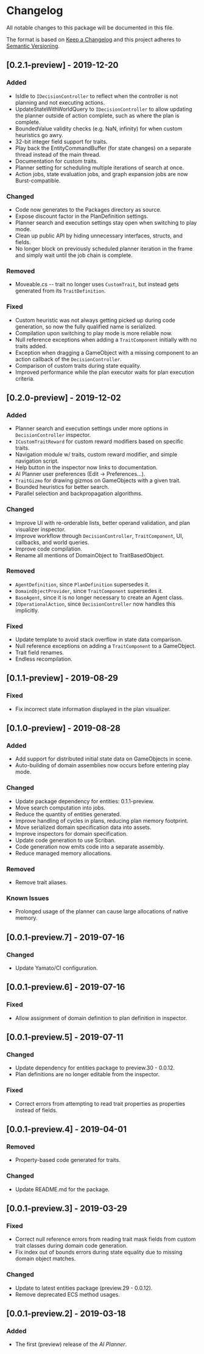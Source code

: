 # Changelog
All notable changes to this package will be documented in this file.

The format is based on [Keep a Changelog](http://keepachangelog.com/en/1.0.0/)
and this project adheres to [Semantic Versioning](http://semver.org/spec/v2.0.0.html).

<!-- 
Notes about changelog:
* It's okay to have a section at the top to capture all changes until the next release. This will pass package validation.
## [Unreleased] 
### Added
### Changed
### Deprecated
### Removed
### Fixed
### Security

* It's okay to only have the preview version without the .n at the end and to continue updating the release notes until final release.
[X.Y.Z-preview] - date
or
[X.Y.Z] - date
 -->

## [0.2.1-preview] - 2019-12-20
### Added
* IsIdle to `IDecisionController` to reflect when the controller is not planning and not executing actions.
* UpdateStateWithWorldQuery to `IDecisionController` to allow updating the planner outside of action complete, such as where the plan is complete.
* BoundedValue validity checks (e.g. NaN, infinity) for when custom heuristics go awry.
* 32-bit integer field support for traits.
* Play back the EntityCommandBuffer (for state changes) on a separate thread instead of the main thread.
* Documentation for custom traits.
* Planner setting for scheduling multiple iterations of search at once.
* Action jobs, state evaluation jobs, and graph expansion jobs are now Burst-compatible.

### Changed
* Code now generates to the Packages directory as source.
* Expose discount factor in the PlanDefinition settings.
* Planner search and execution settings stay open when switching to play mode.
* Clean up public API by hiding unnecessary interfaces, structs, and fields.
* No longer block on previously scheduled planner iteration in the frame and simply wait until the job chain is complete.

### Removed
* Moveable.cs -- trait no longer uses `CustomTrait`, but instead gets generated from its `TraitDefinition`.

### Fixed
* Custom heuristic was not always getting picked up during code generation, so now the fully qualified name is serialized.
* Compilation upon switching to play mode is more reliable now. 
* Null reference exceptions when adding a `TraitComponent` initially with no traits added.
* Exception when dragging a GameObject with a missing component to an action callback of the `DecisionController`.
* Comparison of custom traits during state equality. 
* Improved performance while the plan executor waits for plan execution criteria.

## [0.2.0-preview] - 2019-12-02
### Added
* Planner search and execution settings under more options in `DecisionController` inspector.
* `ICustomTraitReward` for custom reward modifiers based on specific traits.
* Navigation module w/ traits, custom reward modifier, and simple navigation script.
* Help button in the inspector now links to documentation.
* AI Planner user preferences (Edit -> Preferences...).
* `TraitGizmo` for drawing gizmos on GameObjects with a given trait.
* Bounded heuristics for better search.
* Parallel selection and backpropagation algorithms.

### Changed
* Improve UI with re-orderable lists, better operand validation, and plan visualizer inspector.
* Improve workflow through `DecisionController`, `TraitComponent`, UI, callbacks, and world queries.
* Improve code compilation.
* Rename all mentions of DomainObject to TraitBasedObject.

### Removed
* `AgentDefinition`, since `PlanDefinition` supersedes it.
* `DomainObjectProvider`, since `TraitComponent` supersedes it.
* `BaseAgent`, since it is no longer necessary to create an Agent class.
* `IOperationalAction`, since `DecisionController` now handles this implicitly.

### Fixed
* Update template to avoid stack overflow in state data comparison.
* Null reference exceptions on adding a `TraitComponent` to a GameObject.
* Trait field renames.
* Endless recompilation.

## [0.1.1-preview] - 2019-08-29
### Fixed
* Fix incorrect state information displayed in the plan visualizer.

## [0.1.0-preview] - 2019-08-28
### Added
* Add support for distributed initial state data on GameObjects in scene.
* Auto-building of domain assemblies now occurs before entering play mode.

### Changed
* Update package dependency for entities: 0.1.1-preview. 
* Move search computation into jobs.
* Reduce the quantity of entities generated.
* Improve handling of cycles in plans, reducing plan memory footprint.
* Move serialized domain specification data into assets.
* Improve inspectors for domain specification.
* Update code generation to use Scriban.
* Code generation now emits code into a separate assembly.
* Reduce managed memory allocations.

### Removed
* Remove trait aliases.

### Known Issues
* Prolonged usage of the planner can cause large allocations of native memory. 

## [0.0.1-preview.7] - 2019-07-16
### Changed
* Update Yamato/CI configuration.

## [0.0.1-preview.6] - 2019-07-16
### Fixed
* Allow assignment of domain definition to plan definition in inspector.

## [0.0.1-preview.5] - 2019-07-11
### Changed
* Update dependency for entities package to preview.30 - 0.0.12.
* Plan definitions are no longer editable from the inspector.

### Fixed
* Correct errors from attempting to read trait properties as properties instead of fields. 

## [0.0.1-preview.4] - 2019-04-01
### Removed
* Property-based code generated for traits.

### Changed
* Update README.md for the package.

## [0.0.1-preview.3] - 2019-03-29
### Fixed
* Correct null reference errors from reading trait mask fields from custom trait classes during domain code generation.
* Fix index out of bounds errors during state equality due to missing domain object matches.

### Changed
* Update to latest entities package (preview.29 - 0.0.12).
* Remove deprecated ECS method usages.

## [0.0.1-preview.2] - 2019-03-18
### Added
* The first (preview) release of the *AI Planner*.
